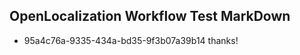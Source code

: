 ## OpenLocalization Workflow Test MarkDown
* 95a4c76a-9335-434a-bd35-9f3b07a39b14 
thanks!<!--HONumber=Mar16_HO2-->
